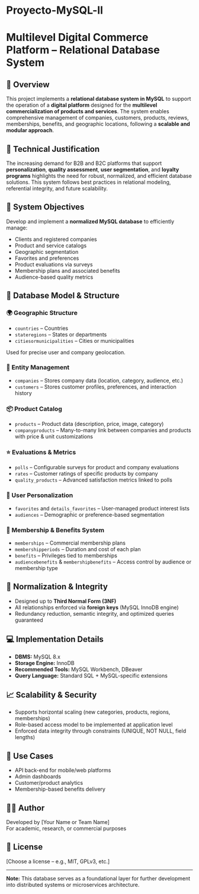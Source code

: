 # Proyecto-MySQL-ll
# Multilevel Digital Commerce Platform – Relational Database System

## 📘 Overview

This project implements a **relational database system in MySQL** to support the operation of a **digital platform** designed for the **multilevel commercialization of products and services**. The system enables comprehensive management of companies, customers, products, reviews, memberships, benefits, and geographic locations, following a **scalable and modular approach**.

## 🔧 Technical Justification

The increasing demand for B2B and B2C platforms that support **personalization**, **quality assessment**, **user segmentation**, and **loyalty programs** highlights the need for robust, normalized, and efficient database solutions. This system follows best practices in relational modeling, referential integrity, and future scalability.

## 🎯 System Objectives

Develop and implement a **normalized MySQL database** to efficiently manage:

- Clients and registered companies  
- Product and service catalogs  
- Geographic segmentation  
- Favorites and preferences  
- Product evaluations via surveys  
- Membership plans and associated benefits  
- Audience-based quality metrics

## 🧩 Database Model & Structure

### 🌍 Geographic Structure

- `countries` – Countries  
- `stateregions` – States or departments  
- `citiesormunicipalities` – Cities or municipalities  

Used for precise user and company geolocation.

### 🏢 Entity Management

- `companies` – Stores company data (location, category, audience, etc.)  
- `customers` – Stores customer profiles, preferences, and interaction history  

### 📦 Product Catalog

- `products` – Product data (description, price, image, category)  
- `companyproducts` – Many-to-many link between companies and products with price & unit customizations  

### ⭐ Evaluations & Metrics

- `polls` – Configurable surveys for product and company evaluations  
- `rates` – Customer ratings of specific products by company  
- `quality_products` – Advanced satisfaction metrics linked to polls  

### 👤 User Personalization

- `favorites` and `details_favorites` – User-managed product interest lists  
- `audiences` – Demographic or preference-based segmentation  

### 💎 Membership & Benefits System

- `memberships` – Commercial membership plans  
- `membershipperiods` – Duration and cost of each plan  
- `benefits` – Privileges tied to memberships  
- `audiencebenefits` & `membershipbenefits` – Access control by audience or membership type  

## 📐 Normalization & Integrity

- Designed up to **Third Normal Form (3NF)**  
- All relationships enforced via **foreign keys** (MySQL InnoDB engine)  
- Redundancy reduction, semantic integrity, and optimized queries guaranteed  

## 💻 Implementation Details

- **DBMS:** MySQL 8.x  
- **Storage Engine:** InnoDB  
- **Recommended Tools:** MySQL Workbench, DBeaver  
- **Query Language:** Standard SQL + MySQL-specific extensions  

## 📈 Scalability & Security

- Supports horizontal scaling (new categories, products, regions, memberships)  
- Role-based access model to be implemented at application level  
- Enforced data integrity through constraints (UNIQUE, NOT NULL, field lengths)  

## 🚀 Use Cases

- API back-end for mobile/web platforms  
- Admin dashboards  
- Customer/product analytics  
- Membership-based benefits delivery  

## 🧑‍💻 Author

Developed by [Your Name or Team Name]  
For academic, research, or commercial purposes

## 📄 License

[Choose a license – e.g., MIT, GPLv3, etc.]

---

**Note:** This database serves as a foundational layer for further development into distributed systems or microservices architecture.
